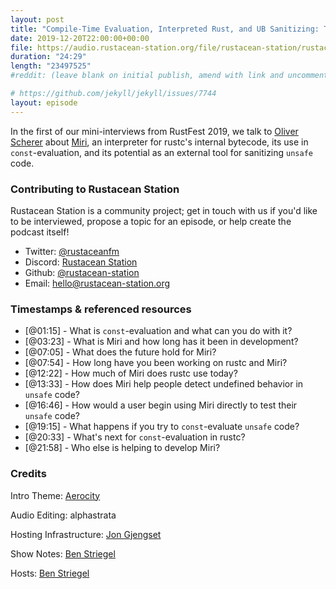 ```yaml
---
layout: post
title: "Compile-Time Evaluation, Interpreted Rust, and UB Sanitizing: Talking to Oliver Scherer about Miri"
date: 2019-12-20T22:00:00+00:00
file: https://audio.rustacean-station.org/file/rustacean-station/rustacean-station-e008-miri-oli-obk.mp3
duration: "24:29"
length: "23497525"
#reddit: (leave blank on initial publish, amend with link and uncomment this line after Reddit thread has been posted)

# https://github.com/jekyll/jekyll/issues/7744
layout: episode
---
```


In the first of our mini-interviews from RustFest 2019, we talk to [Oliver Scherer](https://twitter.com/oli_obk) about [Miri](https://github.com/rust-lang/miri), an interpreter for rustc's internal bytecode, its use in `const`-evaluation, and its potential as an external tool for sanitizing `unsafe` code.

<!--
The episode introduction goes here.
The first paragraph should ideally be short, and is used in various
places as a "short description" for the episode. Any subsequent
paragraphs show up as "expanded description".
-->

### Contributing to Rustacean Station

<!-- You can probably leave this as-is -->

Rustacean Station is a community project; get in touch with us if you'd like to be interviewed, propose a topic for an episode, or help create the podcast itself!

 - Twitter: [@rustaceanfm](https://twitter.com/rustaceanfm)
 - Discord: [Rustacean Station](https://discord.gg/cHc3Gyc)
 - Github: [@rustacean-station](https://github.com/rustacean-station/)
 - Email: [hello@rustacean-station.org](mailto:hello@rustacean-station.org)

### Timestamps & referenced resources

- [@01:15] - What is `const`-evaluation and what can you do with it?
- [@03:23] - What is Miri and how long has it been in development?
- [@07:05] - What does the future hold for Miri?
- [@07:54] - How long have you been working on rustc and Miri?
- [@12:22] - How much of Miri does rustc use today?
- [@13:33] - How does Miri help people detect undefined behavior in `unsafe` code?
- [@16:46] - How would a user begin using Miri directly to test their `unsafe` code?
- [@19:15] - What happens if you try to `const`-evaluate `unsafe` code?
- [@20:33] - What's next for `const`-evaluation in rustc?
- [@21:58] - Who else is helping to develop Miri?

<!--
In this section, leave timestamped notes of the form:

 - [@HH:MM:SS] - Topic at first timestamp
 - [@HH:MM:SS] - Topic at second timestamp
     - A link to additional material discussed during the preceding topic

-->

### Credits

Intro Theme: [Aerocity](https://twitter.com/AerocityMusic)

Audio Editing: alphastrata

Hosting Infrastructure: [Jon Gjengset](https://twitter.com/jonhoo/)

Show Notes: [Ben Striegel](https://twitter.com/bstrie)

Hosts: [Ben Striegel](https://twitter.com/bstrie)
